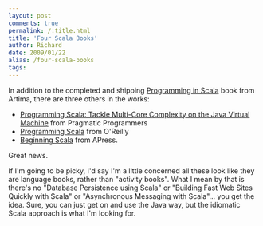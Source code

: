 ```yaml
---
layout: post
comments: true
permalink: /:title.html
title: 'Four Scala Books'
author: Richard
date: 2009/01/22
alias: /four-scala-books
tags:
---
```


In addition to the completed and shipping [Programming in Scala][] book
from Artima, there are three others in the works:

-   [Programming Scala: Tackle Multi-Core Complexity on the Java Virtual Machine][] from Pragmatic Programmers
-   [Programming Scala][] from O'Reilly
-   [Beginning Scala][] from APress.

Great news.

If I'm going to be picky, I'd say I'm a little concerned all these look
like they are language books, rather than "activity books". What I mean
by that is there's no "Database Persistence using Scala" or "Building
Fast Web Sites Quickly with Scala" or "Asynchronous Messaging with
Scala"... you get the idea. Sure, you can just get on and use the Java
way, but the idiomatic Scala approach is what I'm looking for.


  [Programming in Scala]: http://www.artima.com/shop/programming_in_scala
  [Programming Scala: Tackle Multi-Core Complexity on the Java Virtual Machine]: http://pragprog.com/titles/vsscala/programming-scala
  [Programming Scala]: http://www.al3x.net/2008/10/im-writing-book.html
  [Beginning Scala]: http://blog.lostlake.org/index.php?/archives/88-Announcing-Beginning-Scala.html
